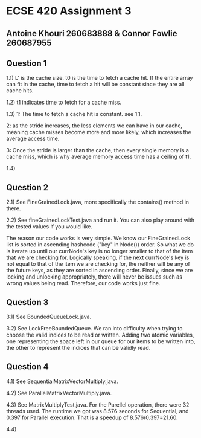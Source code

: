 # ECSE 420 Assignment 3

## Antoine Khouri 260683888 & Connor Fowlie 260687955

## Question 1

1.1) L' is the cache size. t0 is the time to fetch a cache hit. If the entire array can fit in the cache, time to fetch a hit will be constant since they are all cache hits.

1.2) t1 indicates time to fetch for a cache miss.

1.3) 1: The time to fetch a cache hit is constant. see 1.1.

2: as the stride increases, the less elements we can have in our cache, meaning cache misses become more and more likely, which increases the average access time.

3: Once the stride is larger than the cache, then every single memory is a cache miss, which is why average memory access time has a ceiling of t1.

1.4)

## Question 2

2.1) See FineGrainedLock.java, more specifically the contains() method in there.

2.2) See fineGrainedLockTest.java and run it. You can also play around with the tested values if you would like.

The reason our code works is very simple. We know our FineGrainedLock list is sorted in ascending hashcode ("key" in Node()) order. So what we do is iterate up until our currNode's key is no longer smaller to that of the item that we are checking for. Logically speaking, if the next currNode's key is not equal to that of the item we are checking for, the neither will be any of the future keys, as they are sorted in ascending order. Finally, since we are locking and unlocking appropriately, there will never be issues such as wrong values being read. Therefore, our code works just fine.

## Question 3

3.1) See BoundedQueueLock.java.

3.2) See LockFreeBoundedQueue. We ran into difficulty when trying to choose the valid indices to be read or written. Adding two atomic variables, one representing the space left in our queue for our items to be written into, the other to represent the indices that can be validly read.

## Question 4

4.1) See SequentialMatrixVectorMultiply.java.

4.2) See ParallelMatrixVectorMultiply.java.

4.3) See MatrixMultiplyTest.java. For the Parellel operation, there were 32 threads used. The runtime we got was 8.576 seconds for Sequential, and 0.397 for Parallel execution. That is a speedup of 8.576/0.397=21.60.

4.4)